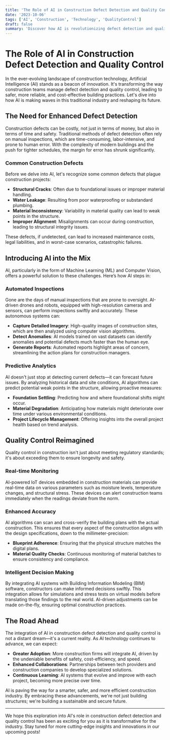 ```yaml
---
title: 'The Role of AI in Construction Defect Detection and Quality Control'
date: '2023-10-06'
tags: ['AI', 'Construction', 'Technology', 'QualityControl']
draft: false
summary: 'Discover how AI is revolutionizing defect detection and quality control in the construction industry, ensuring safer and more reliable structures.'
---
```


# The Role of AI in Construction Defect Detection and Quality Control

In the ever-evolving landscape of construction technology, Artificial Intelligence (AI) stands as a beacon of innovation. It's transforming the way construction teams manage defect detection and quality control, leading to safer, more reliable, and cost-effective building practices. Let's dive into how AI is making waves in this traditional industry and reshaping its future.

## The Need for Enhanced Defect Detection

Construction defects can be costly, not just in terms of money, but also in terms of time and safety. Traditional methods of defect detection often rely on manual inspections, which are time-consuming, labor-intensive, and prone to human error. With the complexity of modern buildings and the push for tighter schedules, the margin for error has shrunk significantly.

### Common Construction Defects

Before we delve into AI, let's recognize some common defects that plague construction projects:

- **Structural Cracks**: Often due to foundational issues or improper material handling.
- **Water Leakage**: Resulting from poor waterproofing or substandard plumbing.
- **Material Inconsistency**: Variability in material quality can lead to weak points in the structure.
- **Improper Alignment**: Misalignments can occur during construction, leading to structural integrity issues.

These defects, if undetected, can lead to increased maintenance costs, legal liabilities, and in worst-case scenarios, catastrophic failures.

## Introducing AI into the Mix

AI, particularly in the form of Machine Learning (ML) and Computer Vision, offers a powerful solution to these challenges. Here’s how AI steps in:

### Automated Inspections

Gone are the days of manual inspections that are prone to oversight. AI-driven drones and robots, equipped with high-resolution cameras and sensors, can perform inspections swiftly and accurately. These autonomous systems can:

- **Capture Detailed Imagery**: High-quality images of construction sites, which are then analyzed using computer vision algorithms.
- **Detect Anomalies**: AI models trained on vast datasets can identify anomalies and potential defects much faster than the human eye.
- **Generate Reports**: Automated reports highlight areas of concern, streamlining the action plans for construction managers.

### Predictive Analytics

AI doesn't just stop at detecting current defects—it can forecast future issues. By analyzing historical data and site conditions, AI algorithms can predict potential weak points in the structure, allowing proactive measures:

- **Foundation Settling**: Predicting how and where foundational shifts might occur.
- **Material Degradation**: Anticipating how materials might deteriorate over time under various environmental conditions.
- **Project Lifecycle Management**: Offering insights into the overall project health based on trend analysis.

## Quality Control Reimagined

Quality control in construction isn't just about meeting regulatory standards; it's about exceeding them to ensure longevity and safety.

### Real-time Monitoring

AI-powered IoT devices embedded in construction materials can provide real-time data on various parameters such as moisture levels, temperature changes, and structural stress. These devices can alert construction teams immediately when the readings deviate from the norm.

### Enhanced Accuracy

AI algorithms can scan and cross-verify the building plans with the actual construction. This ensures that every aspect of the construction aligns with the design specifications, down to the millimeter-precision:

- **Blueprint Adherence**: Ensuring that the physical structure matches the digital plans.
- **Material Quality Checks**: Continuous monitoring of material batches to ensure consistency and compliance.

### Intelligent Decision Making

By integrating AI systems with Building Information Modeling (BIM) software, constructors can make informed decisions swiftly. This integration allows for simulations and stress tests on virtual models before translating those findings to the real world. AI-driven adjustments can be made on-the-fly, ensuring optimal construction practices.

## The Road Ahead

The integration of AI in construction defect detection and quality control is not a distant dream—it's a current reality. As AI technology continues to advance, we can expect:

- **Greater Adoption**: More construction firms will integrate AI, driven by the undeniable benefits of safety, cost-efficiency, and speed.
- **Enhanced Collaborations**: Partnerships between tech providers and construction companies to develop specialized solutions.
- **Continuous Learning**: AI systems that evolve and improve with each project, becoming more precise over time.

AI is paving the way for a smarter, safer, and more efficient construction industry. By embracing these advancements, we're not just building structures; we're building a sustainable and secure future.

---

We hope this exploration into AI's role in construction defect detection and quality control has been as exciting for you as it is transformative for the industry. Stay tuned for more cutting-edge insights and innovations in our upcoming posts!